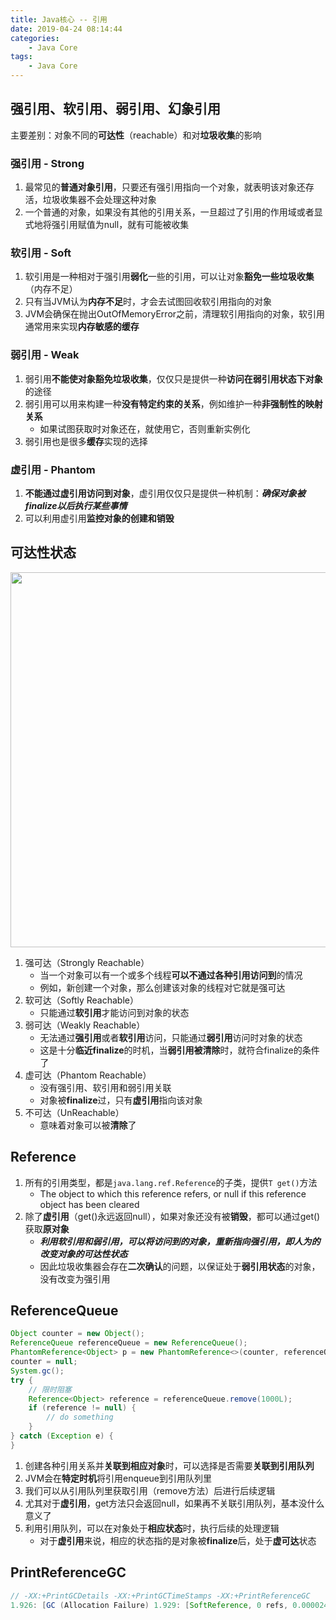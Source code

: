 ```yaml
---
title: Java核心 -- 引用
date: 2019-04-24 08:14:44
categories:
    - Java Core
tags:
    - Java Core
---
```


## 强引用、软引用、弱引用、幻象引用
主要差别：对象不同的**可达性**（reachable）和对**垃圾收集**的影响

### 强引用 - Strong
1. 最常见的**普通对象引用**，只要还有强引用指向一个对象，就表明该对象还存活，垃圾收集器不会处理这种对象
2. 一个普通的对象，如果没有其他的引用关系，一旦超过了引用的作用域或者显式地将强引用赋值为null，就有可能被收集

### 软引用 - Soft
1. 软引用是一种相对于强引用**弱化**一些的引用，可以让对象**豁免一些垃圾收集**（内存不足）
2. 只有当JVM认为**内存不足**时，才会去试图回收软引用指向的对象
3. JVM会确保在抛出OutOfMemoryError之前，清理软引用指向的对象，软引用通常用来实现**内存敏感的缓存**

<!-- more -->

### 弱引用 - Weak
1. 弱引用**不能使对象豁免垃圾收集**，仅仅只是提供一种**访问在弱引用状态下对象**的途径
2. 弱引用可以用来构建一种**没有特定约束的关系**，例如维护一种**非强制性的映射关系**
    - 如果试图获取时对象还在，就使用它，否则重新实例化
3. 弱引用也是很多**缓存**实现的选择

### 虚引用 - Phantom
1. **不能通过虚引用访问到对象**，虚引用仅仅只是提供一种机制：_**确保对象被finalize以后执行某些事情**_
2. 可以利用虚引用**监控对象的创建和销毁**

## 可达性状态
<img src="https://java-core-1253868755.cos.ap-guangzhou.myqcloud.com/java-core-reference-flow.png" width=600/>

1. 强可达（Strongly Reachable）
    - 当一个对象可以有一个或多个线程**可以不通过各种引用访问到**的情况
    - 例如，新创建一个对象，那么创建该对象的线程对它就是强可达
2. 软可达（Softly Reachable）
    - 只能通过**软引用**才能访问到对象的状态
3. 弱可达（Weakly Reachable）
    - 无法通过**强引用**或者**软引用**访问，只能通过**弱引用**访问时对象的状态
    - 这是十分**临近finalize**的时机，当**弱引用被清除**时，就符合finalize的条件了
4. 虚可达（Phantom Reachable）
    - 没有强引用、软引用和弱引用关联
    - 对象被**finalize**过，只有**虚引用**指向该对象
5. 不可达（UnReachable）
    - 意味着对象可以被**清除**了

## Reference
1. 所有的引用类型，都是`java.lang.ref.Reference`的子类，提供`T get()`方法
    - The object to which this reference refers, or null if this reference object has been cleared
2. 除了**虚引用**（get()永远返回null），如果对象还没有被**销毁**，都可以通过get()获取**原对象**
    - _**利用软引用和弱引用，可以将访问到的对象，重新指向强引用，即人为的改变对象的可达性状态**_
    - 因此垃圾收集器会存在**二次确认**的问题，以保证处于**弱引用状态**的对象，没有改变为强引用

## ReferenceQueue
```java
Object counter = new Object();
ReferenceQueue referenceQueue = new ReferenceQueue();
PhantomReference<Object> p = new PhantomReference<>(counter, referenceQueue);
counter = null;
System.gc();
try {
    // 限时阻塞
    Reference<Object> reference = referenceQueue.remove(1000L);
    if (reference != null) {
        // do something
    }
} catch (Exception e) {
}
```
1. 创建各种引用关系并**关联到相应对象**时，可以选择是否需要**关联到引用队列**
2. JVM会在**特定时机**将引用enqueue到引用队列里
3. 我们可以从引用队列里获取引用（remove方法）后进行后续逻辑
4. 尤其对于**虚引用**，get方法只会返回null，如果再不关联引用队列，基本没什么意义了
5. 利用引用队列，可以在对象处于**相应状态**时，执行后续的处理逻辑
    - 对于**虚引用**来说，相应的状态指的是对象被**finalize**后，处于**虚可达**状态

## PrintReferenceGC

```java
// -XX:+PrintGCDetails -XX:+PrintGCTimeStamps -XX:+PrintReferenceGC
1.926: [GC (Allocation Failure) 1.929: [SoftReference, 0 refs, 0.0000249 secs]1.929: [WeakReference, 439 refs, 0.0000364 secs]1.929: [FinalReference, 1187 refs, 0.0017734 secs]1.931: [PhantomReference, 0 refs, 0 refs, 0.0000126 secs]1.931: [JNI Weak Reference, 0.0000120 secs][PSYoungGen: 33280K->3068K(38400K)] 33280K->3140K(125952K), 0.0059535 secs] [Times: user=0.01 sys=0.01, real=0.00 secs]
```

<!-- indicate-the-source -->
